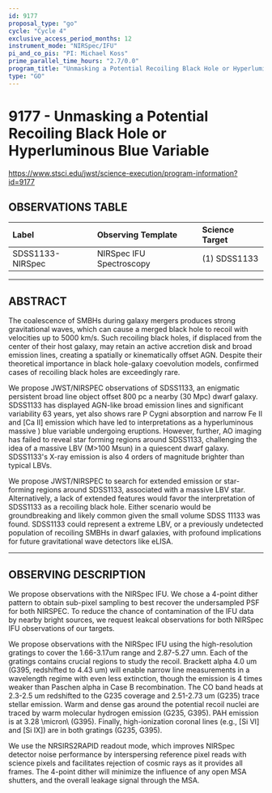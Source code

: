 ```yaml
---
id: 9177
proposal_type: "go"
cycle: "Cycle 4"
exclusive_access_period_months: 12
instrument_mode: "NIRSpec/IFU"
pi_and_co_pis: "PI: Michael Koss"
prime_parallel_time_hours: "2.7/0.0"
program_title: "Unmasking a Potential Recoiling Black Hole or Hyperluminous Blue Variable"
type: "GO"
---
```

# 9177 - Unmasking a Potential Recoiling Black Hole or Hyperluminous Blue Variable
https://www.stsci.edu/jwst/science-execution/program-information?id=9177
## OBSERVATIONS TABLE
| Label              | Observing Template         | Science Target |
| :----------------- | :------------------------- | :------------- |
| SDSS1133-NIRSpec | NIRSpec IFU Spectroscopy | (1) SDSS1133   |

---

## ABSTRACT

The coalescence of SMBHs during galaxy mergers produces strong gravitational waves, which can cause a merged black hole to recoil with velocities up to 5000 km/s. Such recoiling black holes, if displaced from the center of their host galaxy, may retain an active accretion disk and broad emission lines, creating a spatially or kinematically offset AGN. Despite their theoretical importance in black hole-galaxy coevolution models, confirmed cases of recoiling black holes are exceedingly rare.

We propose JWST/NIRSPEC observations of SDSS1133, an enigmatic persistent broad line object offset 800 pc a nearby (30 Mpc) dwarf galaxy. SDSS1133 has displayed AGN-like broad emission lines and significant variability 63 years, yet also shows rare P Cygni absorption and narrow Fe II and [Ca II] emission which have led to interpretations as a hyperluminous massive ) blue variable undergoing eruptions. However, further, AO imaging has failed to reveal star forming regions around SDSS1133, challenging the idea of a massive LBV (M>100 Msun) in a quiescent dwarf galaxy. SDSS1133's X-ray emission is also 4 orders of magnitude brighter than typical LBVs.

We propose JWST/NIRSPEC to search for extended emission or star-forming regions around SDSS1133, associated with a massive LBV star. Alternatively, a lack of extended features would favor the interpretation of SDSS1133 as a recoiling black hole. Either scenario would be groundbreaking and likely common given the small volume SDSS 11133 was found. SDSS1133 could represent a extreme LBV, or a previously undetected population of recoiling SMBHs in dwarf galaxies, with profound implications for future gravitational wave detectors like eLISA.

---

## OBSERVING DESCRIPTION

We propose observations with the NIRSpec IFU. We chose a 4-point dither pattern to obtain sub-pixel sampling to best recover the undersampled PSF for both NIRSPEC. To reduce the chance of contamination of the IFU data by nearby bright sources, we request leakcal observations for both NIRSpec IFU observations of our targets.

We propose observations with the NIRSpec IFU using the high-resolution gratings to cover the 1.66-3.17um range and 2.87-5.27 umn. Each of the gratings contains crucial regions to study the recoil. Brackett alpha 4.0 um (G395, redshifted to 4.43 um) will enable narrow line measurements in a wavelength regime with even less extinction, though the emission is 4 times weaker than Paschen alpha in Case B recombination. The CO band heads at 2.3-2.5 um redshifted to the G235 coverage and 2.51-2.73 um (G235) trace stellar emission. Warm and dense gas around the potential recoil nuclei are traced by warm molecular hydrogen emission (G235, G395). PAH emission is at 3.28 \micron\ (G395). Finally, high-ionization coronal lines (e.g., [Si VI] and [Si IX]) are in both gratings (G235, G395).

We use the NRSIRS2RAPID readout mode, which improves NIRSpec detector noise performance by interspersing reference pixel reads with science pixels and facilitates rejection of cosmic rays as it provides all frames. The 4-point dither will minimize the influence of any open MSA shutters, and the overall leakage signal through the MSA.